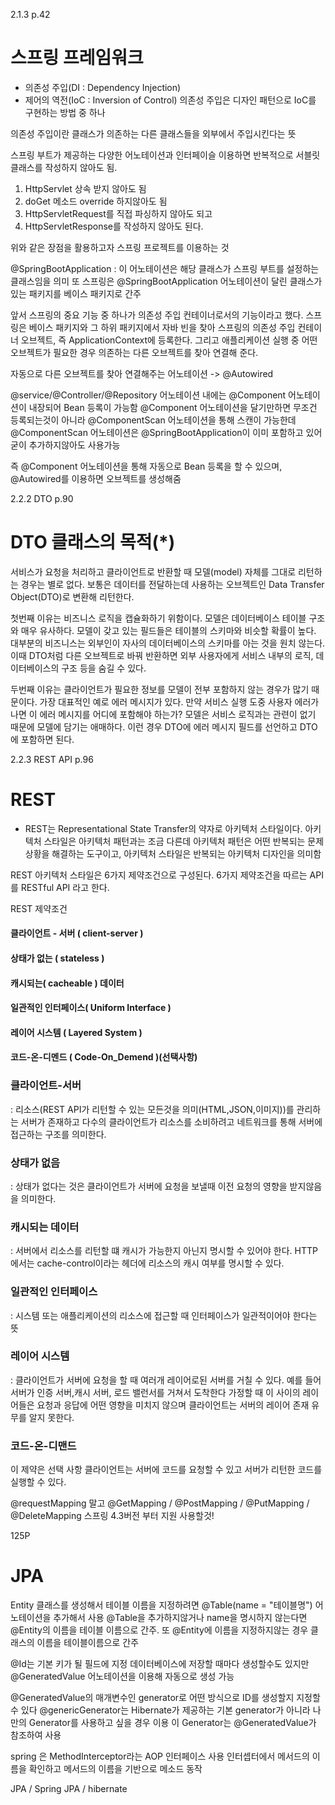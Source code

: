 2.1.3 p.42
# 스프링 프레임워크
- 의존성 주입(DI : Dependency Injection)
- 제어의 역전(IoC : Inversion of Control)
의존성 주입은 디자인 패턴으로 IoC를 구현하는 방법 중 하나

의존성 주입이란 클래스가 의존하는 다른 클래스들을 외부에서 주입시킨다는 뜻

스프링 부트가 제공하는 다양한 어노테이션과 인터페이슬 이용하면 반복적으로 서블릿 클래스를 작성하지 않아도 됨.
1. HttpServlet 상속 받지 않아도 됨
2. doGet 메소드 override 하지않아도 됨
3. HttpServletRequest를 직접 파싱하지 않아도 되고
4. HttpServletResponse를 작성하지 않아도 된다.

위와 같은 장점을 활용하고자 스프링 프로젝트를 이용하는 것

@SpringBootApplication
: 이 어노테이션은 해당 클래스가 스프링 부트를 설정하는 클래스임을 의미
또 스프링은 @SpringBootApplication 어노테이션이 달린 클래스가 있는 패키지를 베이스 패키지로 간주

앞서 스프링의 중요 기능 중 하나가 의존성 주입 컨테이너로서의 기능이라고 했다.
스프링은 베이스 패키지와 그 하위 패키지에서 자바 빈을 찾아 스프링의 의존성 주입 컨테이너 오브젝트, 즉 ApplicationContext에 등록한다.
그리고 애플리케이션 실행 중 어떤 오브젝트가 필요한 경우 의존하는 다른 오브젝트를 찾아 연결해 준다.

자동으로 다른 오브젝트를 찾아 연결해주는 어노테이션 -> @Autowired

@service/@Controller/@Repository 어노테이션 내에는 @Component 어노테이션이 내장되어 Bean 등록이 가능함
@Component 어노테이션을 달기만하면 무조건 등록되는것이 아니라 @ComponentScan 어노테이션을 통해 스캔이 가능한데
@ComponentScan 어노테이션은 @SpringBootApplication이 이미 포함하고 있어 굳이 추가하지않아도 사용가능

즉 @Component 어노테이션을 통해 자동으로 Bean 등록을 할 수 있으며, @Autowired를 이용하면 오브젝트를 생성해줌

2.2.2 DTO p.90
# DTO 클래스의 목적(*)
서비스가 요청을 처리하고 클라이언트로 반환할 때 모델(model) 자체를 그대로 리턴하는 경우는 별로 없다.
보통은 데이터를 전달하는데 사용하는 오브젝트인 Data Transfer Object(DTO)로 변환해 리턴한다.

첫번째 이유는 비즈니스 로직을 캡슐화하기 위함이다. 모델은 데이터베이스 테이블 구조와 매우 유사하다. 
모델이 갖고 있는 필드들은 테이블의 스키마와 비슷할 확률이 높다. 대부분의 비즈니스는 외부인이 자사의 데이터베이스의 스키마를 아는 것을 원치 않는다.
이때 DTO처럼 다른 오브젝트로 바꿔 반환하면 외부 사용자에게 서비스 내부의 로직, 데이터베이스의 구조 등을 숨길 수 있다.

두번째 이유는 클라이언트가 필요한 정보를 모델이 전부 포함하지 않는 경우가 많기 때문이다. 가장 대표적인 예로 에러 메시지가 있다.
만약 서비스 실행 도중 사용자 에러가 나면 이 에러 메시지를 어디에 포함해야 하는가? 모델은 서비스 로직과는 관련이 없기 때문에 모델에 담기는 애매하다.
이런 경우 DTO에 에러 메시지 필드를 선언하고 DTO에 포함하면 된다.

2.2.3 REST API p.96
# REST
- REST는 Representational State Transfer의 약자로 아키텍처 스타일이다.
 아키텍처 스타일은 아키텍처 패턴과는 조금 다른데 아키텍처 패턴은 어떤 반복되는 문제 상황을 해결하는 도구이고, 아키텍처 스타일은 반복되는 아키텍처 디자인을 의미함

REST 아키텍처 스타일은 6가지 제약조건으로 구성된다.
6가지 제약조건을 따르는 API를 RESTful API 라고 한다.

REST 제약조건
 #### 클라이언트 - 서버 ( client-server )
 #### 상태가 없는 ( stateless )
 #### 캐시되는( cacheable ) 데이터
 #### 일관적인 인터페이스( Uniform Interface )
 #### 레이어 시스템 ( Layered System )
 #### 코드-온-디멘드 ( Code-On_Demend )(선택사항)
 
 ### 클라이언트-서버
 : 리소스(REST API가 리턴할 수 있는 모든것을 의미(HTML,JSON,이미지))를 
 관리하는 서버가 존재하고 다수의 클라이언트가 리소스를 소비하려고 네트워크를 통해 서버에 접근하는 구조를 의미한다.
 
 ### 상태가 없음
 : 상태가 없다는 것은 클라이언트가 서버에 요청을 보낼때 이전 요청의 영향을 받지않음을 의미한다.
 
 ### 캐시되는 데이터
 : 서버에서 리소스를 리턴할 떄 캐시가 가능한지 아닌지 명시할 수 있어야 한다.
 HTTP에서는 cache-control이라는 헤더에 리소스의 캐시 여부를 명시할 수 있다.
 
 ### 일관적인 인터페이스
 : 시스템 또는 애플리케이션의 리소스에 접근할 때 인터페이스가 일관적이어야 한다는 뜻
 
 ### 레이어 시스템
 : 클라이언트가 서버에 요청을 할 때 여러개 레이어로된 서버를 거칠 수 있다.
 예를 들어 서버가 인증 서버,캐시 서버, 로드 밸런서를 거쳐서 도착한다 가정할 때 이 사이의 레이어들은 요청과 응답에 어떤 영향을 미치지 않으며
 클라이언트는 서버의 레이어 존재 유무를 알지 못한다.
 
 ### 코드-온-디맨드
 이 제약은 선택 사항
 클라이언트는 서버에 코드를 요청할 수 있고 서버가 리턴한 코드를 실행할 수 있다.
 
 @requestMapping 말고 @GetMapping / @PostMapping / @PutMapping / @DeleteMapping 스프링 4.3버전 부터 지원
 사용할것!
 
 
 125P 
 # JPA
 Entity 클래스를 생성해서 테이블 이름을 지정하려면 @Table(name = "테이블명") 어노테이션을 추가해서 사용
 @Table을 추가하지않거나 name을 명시하지 않는다면 @Entity의 이름을 테이블 이름으로 간주.
 또 @Entity에 이름을 지정하지않는 경우 클래스의 이름을 테이블이름으로 간주
 
 @Id는 기본 키가 될 필드에 지정
 데이터베이스에 저장할 때마다 생성할수도 있지만 @GeneratedValue 어노테이션을 이용해 자동으로 생성 가능
 
 @GeneratedValue의 매개변수인 generator로 어떤 방식으로 ID를 생성할지 지정할 수 있다
 @genericGenerator는 Hibernate가 제공하는 기본 generator가 아니라 나만의 Generator를 사용하고 싶을 경우 이용
 이 Generator는 @GeneratedValue가 참조하여 사용
 
 spring 은 MethodInterceptor라는 AOP 인터페이스 사용 인터셉터에서 메서드의 이름을 확인하고 메서드의 이름을 기반으로 메소드 동작
 
 JPA / Spring JPA / hibernate
 
